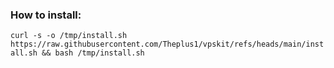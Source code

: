 ### How to install:
`curl -s -o /tmp/install.sh https://raw.githubusercontent.com/Theplus1/vpskit/refs/heads/main/install.sh && bash /tmp/install.sh`